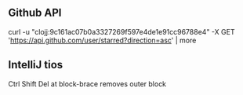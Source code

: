 Github API
-
curl -u "clojj:9c161ac07b0a3327269f597e4de1e91cc96788e4" -X GET 'https://api.github.com/user/starred?direction=asc' | more

IntelliJ tios
-
Ctrl Shift Del at block-brace removes outer block